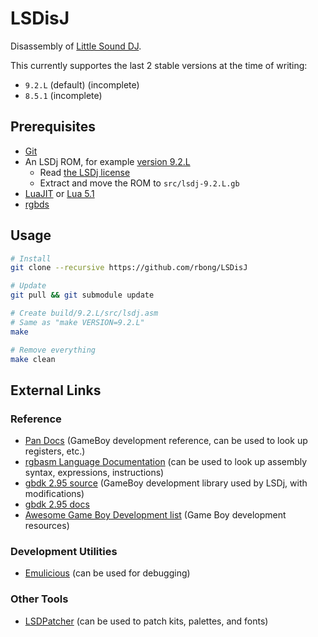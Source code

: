 # LSDisJ

Disassembly of [Little Sound DJ](https://www.littlesounddj.com/lsd/index.php).

This currently supportes the last 2 stable versions at the time of writing:

- `9.2.L` (default) (incomplete)
- `8.5.1` (incomplete)

## Prerequisites

- [Git](https://git-scm.com/downloads)
- An LSDj ROM, for example [version 9.2.L](https://www.littlesounddj.com/lsd/latest/rom_images/stable/lsdj9_2_L-stable.zip)
  - Read [the LSDj license](https://www.littlesounddj.com/lsd/latest/rom_images/LICENSE.txt)
  - Extract and move the ROM to `src/lsdj-9.2.L.gb`
- [LuaJIT](https://luajit.org/luajit.html) or [Lua 5.1](https://www.lua.org/start.html#installing)
- [rgbds](https://github.com/gbdev/rgbds)

## Usage

```bash
# Install
git clone --recursive https://github.com/rbong/LSDisJ

# Update
git pull && git submodule update

# Create build/9.2.L/src/lsdj.asm
# Same as "make VERSION=9.2.L"
make

# Remove everything
make clean
```

## External Links

### Reference

- [Pan Docs](https://gbdev.io/pandocs/) (GameBoy development reference, can be used to look up registers, etc.)
- [rgbasm Language Documentation](https://rgbds.gbdev.io/docs/v0.5.1/rgbasm.5) (can be used to look up assembly syntax, expressions, instructions)
- [gbdk 2.95 source](https://github.com/rbong/gbdk/tree/master/gbdk-2.95) (GameBoy development library used by LSDj, with modifications)
- [gbdk 2.95 docs](https://rbong.github.io/gbdk/gbdk-doc-2.95/html/index.html)
- [Awesome Game Boy Development list](https://github.com/gbdev/awesome-gbdev) (Game Boy development resources)

### Development Utilities

- [Emulicious](https://emulicious.net/) (can be used for debugging)

### Other Tools

- [LSDPatcher](https://github.com/jkotlinski/lsdpatch) (can be used to patch kits, palettes, and fonts)
